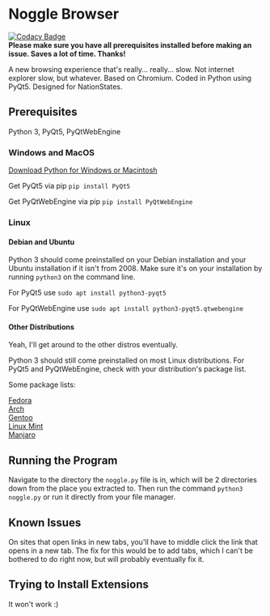 # Noggle Browser

[![Codacy Badge](https://app.codacy.com/project/badge/Grade/ee4c4db5fce84ca6ba2bddfe6d408f03)](https://www.codacy.com/gh/Noggle-Tech/noggle-browser/dashboard?utm_source=github.com&amp;utm_medium=referral&amp;utm_content=Noggle-Tech/noggle-browser&amp;utm_campaign=Badge_Grade)<br>
**Please make sure you have all prerequisites installed before making an issue. Saves a lot of time. Thanks!**

A new browsing experience that's really... really... slow. Not internet explorer slow, but whatever. Based on Chromium. Coded in Python using PyQt5. Designed for NationStates.

## Prerequisites

Python 3, PyQt5, PyQtWebEngine

### Windows and MacOS

[Download Python for Windows or Macintosh](https://www.python.org/downloads/)

Get PyQt5 via pip
`pip install PyQt5`

Get PyQtWebEngine via pip
`pip install PyQtWebEngine`

### Linux

#### Debian and Ubuntu

Python 3 should come preinstalled on your Debian installation and your Ubuntu installation if it isn't from 2008. Make sure it's on your installation by running `python3` on the command line.

For PyQt5 use `sudo apt install python3-pyqt5`

For PyQtWebEngine use `sudo apt install python3-pyqt5.qtwebengine`

#### Other Distributions

Yeah, I'll get around to the other distros eventually.

Python 3 should still come preinstalled on most Linux distributions. For PyQt5 and PyQtWebEngine, check with your distribution's package list.

Some package lists:

[Fedora](https://src.fedoraproject.org/)<br>
[Arch](https://archlinux.org/packages/)<br>
[Gentoo](https://packages.gentoo.org/)<br>
[Linux Mint](http://packages.linuxmint.com/)<br>
[Manjaro](https://discover.manjaro.org/packages/)<br>

## Running the Program

Navigate to the directory the `noggle.py` file is in, which will be 2 directories down from the place you extracted to. Then run the command `python3 noggle.py` or run it directly from your file manager.

## Known Issues

On sites that open links in new tabs, you'll have to middle click the link that opens in a new tab. The fix for this would be to add tabs, which I can't be bothered to do right now, but will probably eventually fix it.

## Trying to Install Extensions

It won't work :)
